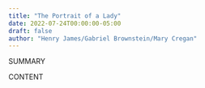 ```yaml
---
title: "The Portrait of a Lady"
date: 2022-07-24T00:00:00-05:00
draft: false
author: "Henry James/Gabriel Brownstein/Mary Cregan"
---
```


SUMMARY

<!--more-->

CONTENT